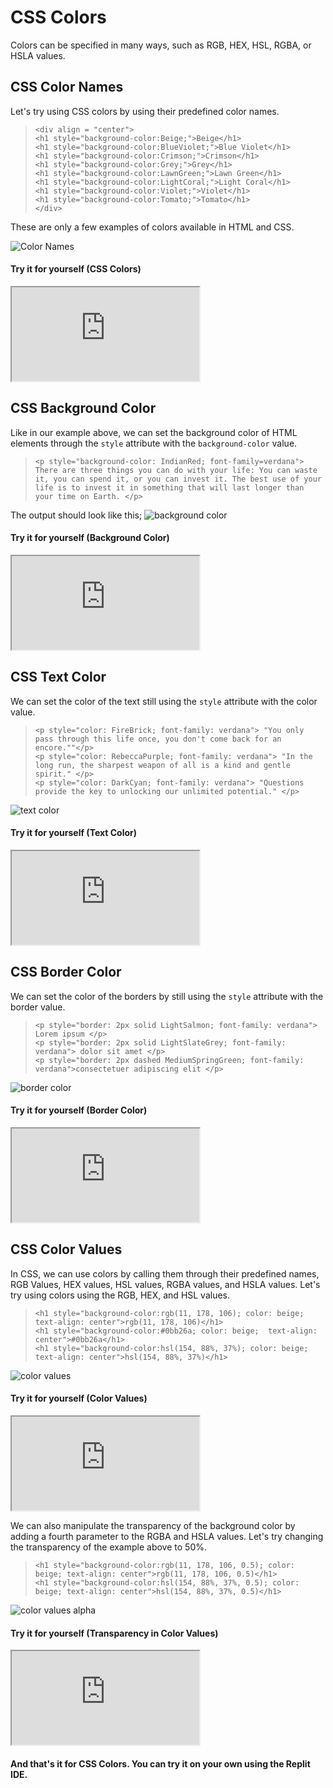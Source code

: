 # CSS Colors
Colors can be specified in many ways, such as RGB, HEX, HSL, RGBA, or HSLA values.

## CSS Color Names
Let's try using CSS colors by using their predefined color names.
>```
><div align = "center">
><h1 style="background-color:Beige;">Beige</h1>
><h1 style="background-color:BlueViolet;">Blue Violet</h1>
><h1 style="background-color:Crimson;">Crimson</h1>
><h1 style="background-color:Grey;">Grey</h1>
><h1 style="background-color:LawnGreen;">Lawn Green</h1>
><h1 style="background-color:LightCoral;">Light Coral</h1>
><h1 style="background-color:Violet;">Violet</h1>
><h1 style="background-color:Tomato;">Tomato</h1>
></div>
>```
These are only a few examples of colors available in HTML and CSS. 

![Color Names](https://i.imgur.com/2XQMof4.png)

#### Try it for yourself (CSS Colors)
<iframe src="https://replit.com/@PauleenGregana/HTML-Colors-Sample-1?lite=true"></iframe>

## CSS Background Color
Like in our example above, we can set the background color of HTML elements through the `style` attribute with the `background-color` value. 
>```
> <p style="background-color: IndianRed; font-family=verdana"> There are three things you can do with your life: You can waste it, you can spend it, or you can invest it. The best use of your life is to invest it in something that will last longer than your time on Earth. </p>
>```
The output should look like this;
![background color](https://i.imgur.com/hTcSRUV.png)

#### Try it for yourself (Background Color)
<iframe src="https://replit.com/@PauleenGregana/HTML-Colors-Sample-2?lite=true"></iframe>

## CSS Text Color
We can set the color of the text still using the `style` attribute with the color value. 
>```
><p style="color: FireBrick; font-family: verdana"> "You only pass through this life once, you don't come back for an encore.""</p>
><p style="color: RebeccaPurple; font-family: verdana"> "In the long run, the sharpest weapon of all is a kind and gentle spirit." </p>
><p style="color: DarkCyan; font-family: verdana"> "Questions provide the key to unlocking our unlimited potential." </p>
>```

![text color](https://i.imgur.com/cmyefy0.png)


#### Try it for yourself (Text Color)
<iframe src="https://replit.com/@PauleenGregana/HTML-Colors-Sample-3?lite=true"></iframe>

## CSS Border Color
We can set the color of the borders by still using the `style` attribute with the border value.
>```
><p style="border: 2px solid LightSalmon; font-family: verdana"> Lorem ipsum </p>
><p style="border: 2px solid LightSlateGrey; font-family: verdana"> dolor sit amet </p>
><p style="border: 2px dashed MediumSpringGreen; font-family: verdana">consectetuer adipiscing elit </p>
>```
![border color](https://i.imgur.com/mepPeIp.png)

#### Try it for yourself (Border Color)
<iframe src="https://replit.com/@PauleenGregana/HTML-Colors-Sample-4?lite=true"></iframe>

## CSS Color Values
In CSS, we can use colors by calling them through their predefined names, RGB Values, HEX values, HSL values, RGBA values, and HSLA values. 
Let's try using colors using the RGB, HEX, and HSL values. 
>```
><h1 style="background-color:rgb(11, 178, 106); color: beige; text-align: center">rgb(11, 178, 106)</h1>
><h1 style="background-color:#0bb26a; color: beige;  text-align: center">#0bb26a</h1>
><h1 style="background-color:hsl(154, 88%, 37%); color: beige; text-align: center">hsl(154, 88%, 37%)</h1>
>```
![color values](https://i.imgur.com/UJxC3bV.png)

#### Try it for yourself (Color Values)
<iframe src="https://replit.com/@PauleenGregana/HTML-Colors-Sample-5?lite=true"></iframe>

We can also manipulate the transparency of the background color by adding a fourth parameter to the RGBA and HSLA values. Let's try changing the transparency of the example above to 50%. 
>```
><h1 style="background-color:rgb(11, 178, 106, 0.5); color: beige; text-align: center">rgb(11, 178, 106, 0.5)</h1>
><h1 style="background-color:hsl(154, 88%, 37%, 0.5); color: beige; text-align: center">hsl(154, 88%, 37%, 0.5)</h1>
>```
![color values alpha](https://i.imgur.com/XnCqRjf.png)


#### Try it for yourself (Transparency in Color Values)
<iframe src="https://replit.com/@PauleenGregana/HTML-Colors-Sample-6?lite=true"></iframe>

#### And that's it for CSS Colors. You can try it on your own using the Replit IDE.